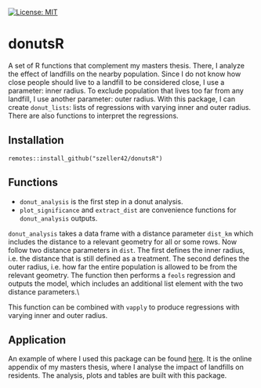 [![License: MIT](https://img.shields.io/badge/License-MIT-yellow.svg)](https://opensource.org/licenses/MIT)

# donutsR

A set of R functions that complement my masters thesis.
There, I analyze the effect of landfills on the nearby population.
Since I do not know how close people should live to a landfill to be considered close, I use a parameter: inner radius.
To exclude population that lives too far from any landfill, I use another parameter: outer radius.
With this package, I can create `donut_lists`: lists of regressions with varying inner and outer radius.
There are also functions to interpret the regressions.

## Installation

`remotes::install_github("szeller42/donutsR")`

## Functions

-   `donut_analysis` is the first step in a donut analysis.
-   `plot_significance` and `extract_dist` are convenience functions for `donut_analysis` outputs.

`donut_analysis` takes a data frame with a distance parameter `dist_km` which includes the distance to a relevant geometry for all or some rows.
Now follow two distance parameters in `dist`.
The first defines the inner radius, i.e. the distance that is still defined as a treatment.
The second defines the outer radius, i.e. how far the entire population is allowed to be from the relevant geometry.
The function then performs a `feols` regression and outputs the model, which includes an additional list element with the two distance parameters.\

This function can be combined with `vapply` to produce regressions with varying inner and outer radius.

## Application

An example of where I used this package can be found [here](https://szeller42.github.io/donut_summary/summary-results.html).
It is the online appendix of my masters thesis, where I analyse the impact of landfills on residents.
The analysis, plots and tables are built with this package.
